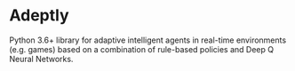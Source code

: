 # Adeptly
Python 3.6+ library for adaptive intelligent agents in real-time environments (e.g. games) based on a combination of
rule-based policies and Deep Q Neural Networks.
